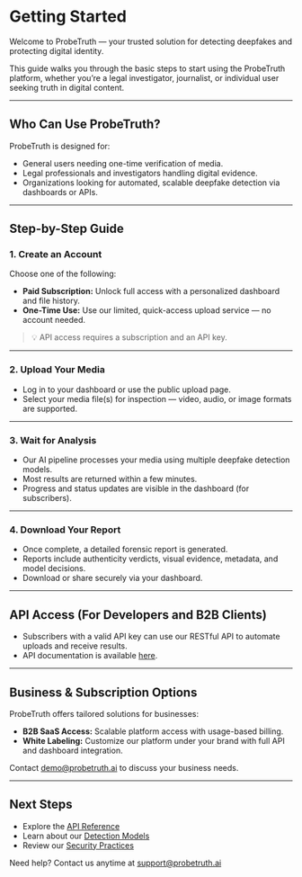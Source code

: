 # Getting Started

Welcome to ProbeTruth — your trusted solution for detecting deepfakes and protecting digital identity.

This guide walks you through the basic steps to start using the ProbeTruth platform, whether you’re a legal investigator, journalist, or individual user seeking truth in digital content.

---

## Who Can Use ProbeTruth?

ProbeTruth is designed for:

- General users needing one-time verification of media.
- Legal professionals and investigators handling digital evidence.
- Organizations looking for automated, scalable deepfake detection via dashboards or APIs.

---

## Step-by-Step Guide

### 1. Create an Account

Choose one of the following:

- **Paid Subscription:** Unlock full access with a personalized dashboard and file history.
- **One-Time Use:** Use our limited, quick-access upload service — no account needed.

> 💡 API access requires a subscription and an API key.

---

### 2. Upload Your Media

- Log in to your dashboard or use the public upload page.
- Select your media file(s) for inspection — video, audio, or image formats are supported.

---

### 3. Wait for Analysis

- Our AI pipeline processes your media using multiple deepfake detection models.
- Most results are returned within a few minutes.
- Progress and status updates are visible in the dashboard (for subscribers).

---

### 4. Download Your Report

- Once complete, a detailed forensic report is generated.
- Reports include authenticity verdicts, visual evidence, metadata, and model decisions.
- Download or share securely via your dashboard.

---

## API Access (For Developers and B2B Clients)

- Subscribers with a valid API key can use our RESTful API to automate uploads and receive results.
- API documentation is available [here](api/authentication.md).

---

## Business & Subscription Options

ProbeTruth offers tailored solutions for businesses:
- **B2B SaaS Access:** Scalable platform access with usage-based billing.
- **White Labeling:** Customize our platform under your brand with full API and dashboard integration.

Contact [demo@probetruth.ai](mailto:demo@probetruth.ai) to discuss your business needs.

---

## Next Steps

- Explore the [API Reference](api/authentication.md)
- Learn about our [Detection Models](models/visual.md)
- Review our [Security Practices](security.md)

Need help? Contact us anytime at [support@probetruth.ai](mailto:support@probetruth.ai)

